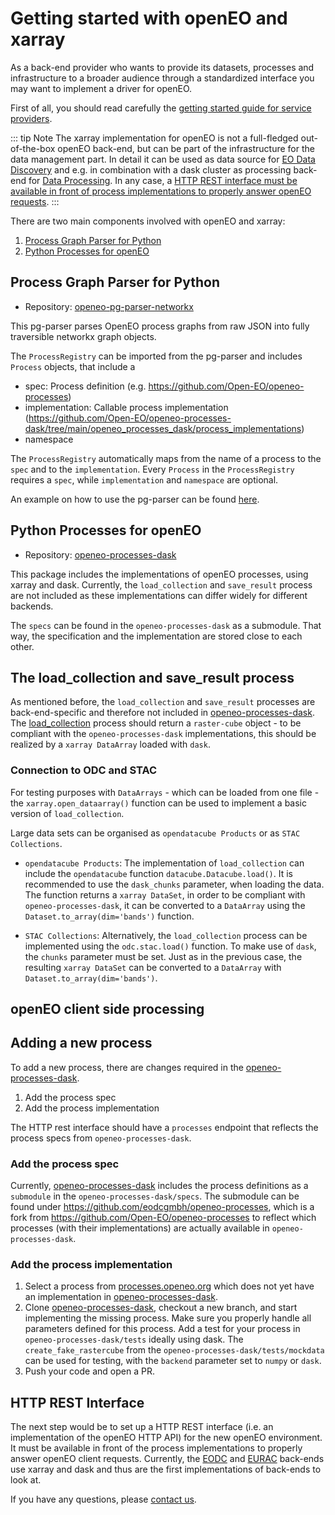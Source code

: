 # Getting started with openEO and xarray

As a back-end provider who wants to provide its datasets, processes and infrastructure to a broader audience through a
standardized interface you may want to implement a driver for openEO.

First of all, you should read carefully the [getting started guide for service providers](./getting-started.md).

::: tip Note
The xarray implementation for openEO is not a full-fledged out-of-the-box openEO back-end,
but can be part of the infrastructure for the data management part.
In detail it can be used as data source for [EO Data Discovery](../api/reference.md#tag/EO-Data-Discovery) and e.g.
in combination with a dask cluster as processing back-end for [Data Processing](../api/reference.md#tag/Data-Processing).
In any case, a [HTTP REST interface must be available in front of process implementations to properly answer openEO requests](#http-rest-interface).
:::

There are two main components involved with openEO and xarray:
1. [Process Graph Parser for Python](#process-graph-parser-for-python)
2. [Python Processes for openEO](#python-processes-for-openeo)

## Process Graph Parser for Python

* Repository: [openeo-pg-parser-networkx](https://github.com/Open-EO/openeo-pg-parser-networkx)

This pg-parser parses OpenEO process graphs from raw JSON into fully traversible networkx graph objects. 

The `ProcessRegistry` can be imported from the pg-parser and includes `Process` objects, that include a 
* spec: Process definition (e.g. https://github.com/Open-EO/openeo-processes)
* implementation: Callable process implementation (https://github.com/Open-EO/openeo-processes-dask/tree/main/openeo_processes_dask/process_implementations)
* namespace

The `ProcessRegistry` automatically maps from the name of a process to the `spec` and to the `implementation`.
Every `Process` in the `ProcessRegistry` requires a `spec`, while `implementation` and `namespace` are optional.

An example on how to use the pg-parser can be found [here](https://github.com/Open-EO/openeo-pg-parser-networkx/blob/main/examples/01_minibackend_demo.ipynb).

## Python Processes for openEO

* Repository: [openeo-processes-dask](https://github.com/Open-EO/openeo-processes-dask)

This package includes the implementations of openEO processes, using xarray and dask. Currently, the `load_collection` and `save_result` process are not included as these implementations can differ widely for different backends. 

The `specs` can be found in the `openeo-processes-dask` as a submodule. That way, the specification and the implementation are stored close to each other. 

## The load_collection and save_result process

As mentioned before, the `load_collection` and `save_result` processes are back-end-specific and therefore not included in [openeo-processes-dask](https://github.com/Open-EO/openeo-processes-dask). The [load_collection](https://processes.openeo.org/#load_collection) process should return a `raster-cube` object - to be compliant with the `openeo-processes-dask` implementations, this should be realized by a `xarray DataArray` loaded with `dask`. 

### Connection to ODC and STAC

For testing purposes with `DataArrays` - which can be loaded from one file - the `xarray.open_dataarray()` function can be used to implement a basic version of `load_collection`. 

Large data sets can be organised as `opendatacube Products` or as `STAC Collections`.

* `opendatacube Products`: The implementation of `load_collection` can include the `opendatacube` function `datacube.Datacube.load()`. It is recommended to use the `dask_chunks` parameter, when loading the data. The function returns a `xarray DataSet`, in order to be compliant with `openeo-processes-dask`, it can be converted to a `DataArray` using the `Dataset.to_array(dim='bands')` function. 

* `STAC Collections`: Alternatively, the `load_collection` process can be implemented using the `odc.stac.load()` function. To make use of `dask`, the `chunks` parameter must be set. Just as in the previous case, the resulting `xarray DataSet` can be converted to a `DataArray` with `Dataset.to_array(dim='bands')`.

## openEO client side processing


## Adding a new process

To add a new process, there are changes required in the [openeo-processes-dask](https://github.com/Open-EO/openeo-processes-dask). 

1. Add the process spec
2. Add the process implementation

The HTTP rest interface should have a `processes` endpoint that reflects the process specs from `openeo-processes-dask`.

### Add the process spec

Currently, [openeo-processes-dask](https://github.com/Open-EO/openeo-processes-dask) includes the process definitions as a `submodule` in the `openeo-processes-dask/specs`. The submodule can be found under https://github.com/eodcgmbh/openeo-processes, which is a fork from https://github.com/Open-EO/openeo-processes to reflect which processes (with their implementations) are actually available in `openeo-processes-dask`.

### Add the process implementation

1. Select a process from [processes.openeo.org](https://processes.openeo.org/) which does not yet have an
   implementation in [openeo-processes-dask](https://github.com/Open-EO/openeo-processes-dask). 
2. Clone [openeo-processes-dask](https://github.com/Open-EO/openeo-processes-dask), checkout a new branch, and start implementing the missing process. Make sure you properly handle all parameters defined for this process. Add a test for your process in `openeo-processes-dask/tests` ideally using dask. The `create_fake_rastercube` from the `openeo-processes-dask/tests/mockdata` can be used for testing, with the `backend` parameter set to `numpy` or `dask`.
3. Push your code and open a PR.

## HTTP REST Interface

The next step would be to set up a HTTP REST interface (i.e. an implementation of the openEO HTTP API) for the new openEO environment.
It must be available in front of the process implementations to properly answer openEO client requests.
Currently, the [EODC](https://openeo.eodc.eu/v1.0) and [EURAC](https://openeo.eurac.edu/) back-ends use xarray and dask and thus
are the first implementations of back-ends to look at.

If you have any questions, please [contact us](../../../../contact.md).
